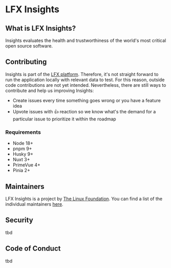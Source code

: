 
<!-- BODY -->

# LFX Insights

## What is LFX Insights?
Insights evaluates the health and trustworthiness of the world's most critical open source software.

## Contributing

Insights is part of the [LFX platform](https://lfx.linuxfoundation.org/). Therefore, it's not straight forward to run the application locally with relevant data to test. For this reason, outside code contributions are not yet intended. Nevertheless, there are still ways to contribute and help us improving Insights:

- Create issues every time something goes wrong or you have a feature idea
- Upvote issues with 👍 reaction so we know what's the demand for a particular issue to prioritize it within the roadmap

### Requirements

- Node 18+
- pnpm 9+
- Husky 9+
- Nuxt 3+
- PrimeVue 4+
- Pinia 2+

## Maintainers
LFX Insights is a project by [The Linux Foundation](https://www.linuxfoundation.org/). You can find a list of the individual maintainers [here](/maintainers.md).

## Security
tbd

## Code of Conduct
tbd




